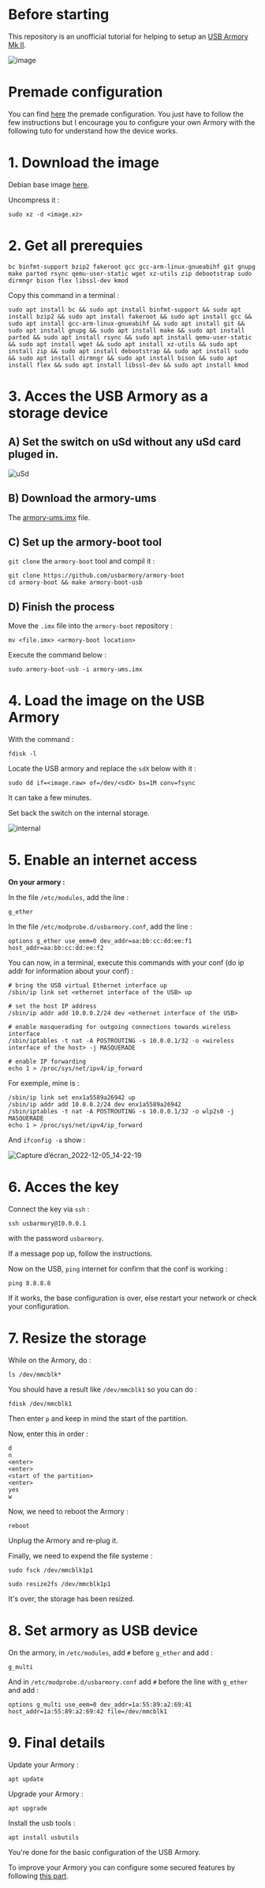 # Before starting
This repository is an unofficial tutorial for helping to setup an [USB Armory Mk II](https://github.com/usbarmory/usbarmory/wiki/Mk-II-Introduction).

![image](https://user-images.githubusercontent.com/115619908/207642407-f5ec6bdf-2e18-43d2-87e6-19d4cea08ea1.png)

# Premade configuration
You can find [here](https://github.com/P4ti3nn3/USB-Armory-Setup/tree/main/Premade-Armory) the premade configuration. You just have to follow the few instructions but I encourage you to configure your own Armory with the following tuto for understand how the device works.

# 1. Download the image
Debian base image [here](https://github.com/usbarmory/usbarmory/wiki/Available-images).

Uncompress it :

    sudo xz -d <image.xz>

# 2. Get all prerequies

    bc binfmt-support bzip2 fakeroot gcc gcc-arm-linux-gnueabihf git gnupg make parted rsync qemu-user-static wget xz-utils zip debootstrap sudo dirmngr bison flex libssl-dev kmod
    
Copy this command in a terminal :

    sudo apt install bc && sudo apt install binfmt-support && sudo apt install bzip2 && sudo apt install fakeroot && sudo apt install gcc && sudo apt install gcc-arm-linux-gnueabihf && sudo apt install git && sudo apt install gnupg && sudo apt install make && sudo apt install parted && sudo apt install rsync && sudo apt install qemu-user-static && sudo apt install wget && sudo apt install xz-utils && sudo apt install zip && sudo apt install debootstrap && sudo apt install sudo && sudo apt install dirmngr && sudo apt install bison && sudo apt install flex && sudo apt install libssl-dev && sudo apt install kmod
    
# 3. Acces the USB Armory as a storage device
## A) Set the switch on uSd without any uSd card pluged in.
![uSd](https://user-images.githubusercontent.com/115619908/207088072-c9b82a70-e9fe-4610-a2cc-1eaa0ef9ad35.png)


## B) Download the armory-ums
The [armory-ums.imx](https://github.com/usbarmory/armory-ums/releases) file.

## C) Set up the armory-boot tool
`git clone` the `armory-boot` tool and compil it :

    git clone https://github.com/usbarmory/armory-boot
    cd armory-boot && make armory-boot-usb
    
## D) Finish the process
Move the `.imx` file into the `armory-boot` repository :

    mv <file.imx> <armory-boot location>

Execute the command below :

    sudo armory-boot-usb -i armory-ums.imx
    
# 4. Load the image on the USB Armory
With the command :

    fdisk -l

Locate the USB armory and replace the `sdX` below with it :

    sudo dd if=<image.raw> of=/dev/<sdX> bs=1M conv=fsync

It can take a few minutes.

Set back the switch on the internal storage.

![internal](https://user-images.githubusercontent.com/115619908/207088122-b42e1c15-9156-49a5-be71-34e409257af8.png)

# 5. Enable an internet access
**On your armory :**

In the file `/etc/modules`, add the line :

    g_ether
    
In the file `/etc/modprobe.d/usbarmory.conf`, add the line :

    options g_ether use_eem=0 dev_addr=aa:bb:cc:dd:ee:f1 host_addr=aa:bb:cc:dd:ee:f2
    
You can now, in a terminal, execute this commands with your conf (do ip addr for information about your conf) :

    # bring the USB virtual Ethernet interface up
    /sbin/ip link set <ethernet interface of the USB> up
    
    # set the host IP address
    /sbin/ip addr add 10.0.0.2/24 dev <ethernet interface of the USB>
    
    # enable masquerading for outgoing connections towards wireless interface
    /sbin/iptables -t nat -A POSTROUTING -s 10.0.0.1/32 -o <wireless interface of the host> -j MASQUERADE
    
    # enable IP forwarding
    echo 1 > /proc/sys/net/ipv4/ip_forward
    
For exemple, mine is :
    
    /sbin/ip link set enx1a5589a26942 up
    /sbin/ip addr add 10.0.0.2/24 dev enx1a5589a26942
    /sbin/iptables -t nat -A POSTROUTING -s 10.0.0.1/32 -o wlp2s0 -j MASQUERADE
    echo 1 > /proc/sys/net/ipv4/ip_forward
    
And `ifconfig -a` show :

![Capture d’écran_2022-12-05_14-22-19](https://user-images.githubusercontent.com/115619908/205647771-f5528805-8591-4f2b-890d-3fb05f38901b.png)



# 6. Acces the key
Connect the key via `ssh` :

    ssh usbarmory@10.0.0.1
    
with the password `usbarmory`.

If a message pop up, follow the instructions.

Now on the USB, `ping` internet for confirm that the conf is working :

    ping 8.8.8.8
    
If it works, the base configuration is over, else restart your network or check your configuration.

# 7. Resize the storage
While on the Armory, do :
    
    ls /dev/mmcblk*
    
You should have a result like `/dev/mmcblk1` so you can do :

    fdisk /dev/mmcblk1
    
Then enter `p` and keep in mind the start of the partition.

Now, enter this in order : 

    d
    n
    <enter>
    <enter>
    <start of the partition>
    <enter>
    yes
    w
    
Now, we need to reboot the Armory :

    reboot
    
Unplug the Armory and re-plug it.

Finally, we need to expend the file systeme :

    sudo fsck /dev/mmcblk1p1
    
    sudo resize2fs /dev/mmcblk1p1
    
It's over, the storage has been resized.

# 8. Set armory as USB device
On the armory, in `/etc/modules`, add `#` before `g_ether` and add :

    g_multi
    
And in `/etc/modprobe.d/usbarmory.conf` add `#` before the line with `g_ether` and add :

    options g_multi use_eem=0 dev_addr=1a:55:89:a2:69:41 host_addr=1a:55:89:a2:69:42 file=/dev/mmcblk1

# 9. Final details
Update your Armory : 

    apt update
    
Upgrade your Armory : 

    apt upgrade
    
Install the usb tools :

    apt install usbutils
    
You're done for the basic configuration of the USB Armory.

To improve your Armory you can configure some secured features by following [this part](https://github.com/P4ti3nn3/USB-Armory-Setup/tree/main/Secured-USB).
    
        
    

